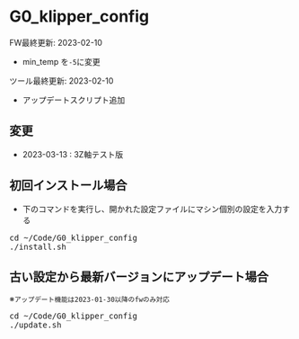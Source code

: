 # G0_klipper_config

FW最終更新: 2023-02-10
- min_temp を<code>-5</code>に変更

ツール最終更新: 2023-02-10
- アップデートスクリプト追加

## 変更

- 2023-03-13 : 3Z軸テスト版

## 初回インストール場合

- 下のコマンドを実行し、開かれた設定ファイルにマシン個別の設定を入力する

<pre>cd ~/Code/G0_klipper_config
./install.sh</pre>

## 古い設定から最新バージョンにアップデート場合
※<code>アップデート機能は2023-01-30以降のfwのみ対応</code>
<pre>cd ~/Code/G0_klipper_config
./update.sh</pre>